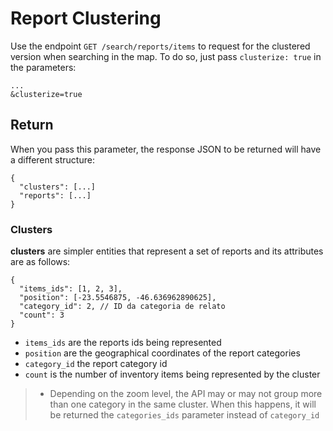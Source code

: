 # Report Clustering

Use the endpoint `GET /search/reports/items` to request for the clustered version when searching in the map. To do so, just pass `clusterize: true` in the parameters:

    ...
    &clusterize=true

## Return

When you pass this parameter, the response JSON to be returned will have a different structure:

    {
      "clusters": [...]
      "reports": [...]
    }

### Clusters

**clusters** are simpler entities that represent a set of reports and its attributes are as follows:

    {
      "items_ids": [1, 2, 3],
      "position": [-23.5546875, -46.636962890625],
      "category_id": 2, // ID da categoria de relato
      "count": 3
    }

* `items_ids` are the reports ids being represented
* `position` are the geographical coordinates of the report categories
* `category_id` the report category id
* `count` is the number of inventory items being represented by the cluster

> * Depending on the zoom level, the API may or may not group more than one category in the same cluster. When this happens, it will be returned the `categories_ids` parameter instead of `category_id`